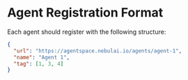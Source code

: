 # Agent Registration Format

Each agent should register with the following structure:

```json
{
  "url": "https://agentspace.nebulai.io/agents/agent-1",
  "name": "Agent 1",
  "tag": [1, 3, 4]
}

